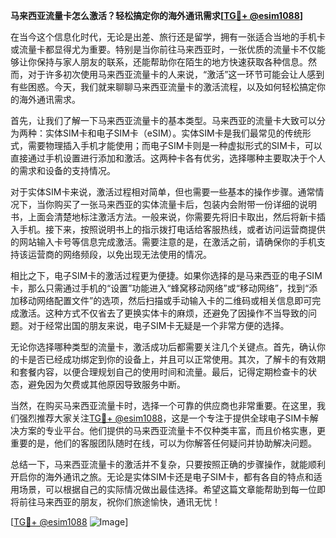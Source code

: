 **马来西亚流量卡怎么激活？轻松搞定你的海外通讯需求[[TG💪+ @esim1088](https://t.me/s/esim1088)]**

在当今这个信息化时代，无论是出差、旅行还是留学，拥有一张适合当地的手机卡或流量卡都显得尤为重要。特别是当你前往马来西亚时，一张优质的流量卡不仅能够让你保持与家人朋友的联系，还能帮助你在陌生的地方快速获取各种信息。然而，对于许多初次使用马来西亚流量卡的人来说，“激活”这一环节可能会让人感到有些困惑。今天，我们就来聊聊马来西亚流量卡的激活流程，以及如何轻松搞定你的海外通讯需求。

首先，让我们了解一下马来西亚流量卡的基本类型。马来西亚的流量卡大致可以分为两种：实体SIM卡和电子SIM卡（eSIM）。实体SIM卡是我们最常见的传统形式，需要物理插入手机才能使用；而电子SIM卡则是一种虚拟形式的SIM卡，可以直接通过手机设置进行添加和激活。这两种卡各有优劣，选择哪种主要取决于个人的需求和设备的支持情况。

对于实体SIM卡来说，激活过程相对简单，但也需要一些基本的操作步骤。通常情况下，当你购买了一张马来西亚的实体流量卡后，包装内会附带一份详细的说明书，上面会清楚地标注激活方法。一般来说，你需要先将旧卡取出，然后将新卡插入手机。接下来，按照说明书上的指示拨打电话给客服热线，或者访问运营商提供的网站输入卡号等信息完成激活。需要注意的是，在激活之前，请确保你的手机支持该运营商的网络频段，以免出现无法使用的情况。

相比之下，电子SIM卡的激活过程更为便捷。如果你选择的是马来西亚的电子SIM卡，那么只需通过手机的“设置”功能进入“蜂窝移动网络”或“移动网络”，找到“添加移动网络配置文件”的选项，然后扫描或手动输入卡的二维码或相关信息即可完成激活。这种方式不仅省去了更换实体卡的麻烦，还避免了因操作不当导致的问题。对于经常出国的朋友来说，电子SIM卡无疑是一个非常方便的选择。

无论你选择哪种类型的流量卡，激活成功后都需要关注几个关键点。首先，确认你的卡是否已经成功绑定到你的设备上，并且可以正常使用。其次，了解卡的有效期和套餐内容，以便合理规划自己的使用时间和流量。最后，记得定期检查卡的状态，避免因为欠费或其他原因导致服务中断。

当然，在购买马来西亚流量卡时，选择一个可靠的供应商也非常重要。在这里，我们强烈推荐大家关注[TG💪+ @esim1088](https://t.me/s/esim1088)，这是一个专注于提供全球电子SIM卡解决方案的专业平台。他们提供的马来西亚流量卡不仅种类丰富，而且价格实惠，更重要的是，他们的客服团队随时在线，可以为你解答任何疑问并协助解决问题。

总结一下，马来西亚流量卡的激活并不复杂，只要按照正确的步骤操作，就能顺利开启你的海外通讯之旅。无论是实体SIM卡还是电子SIM卡，都有各自的特点和适用场景，可以根据自己的实际情况做出最佳选择。希望这篇文章能帮助到每一位即将前往马来西亚的朋友，祝你们旅途愉快，通讯无忧！

[[TG💪+ @esim1088](https://t.me/s/esim1088) ![Image](https://i.postimg.cc/4NQfJmqS/Snipaste-2025-05-13-00-14-12.png)]